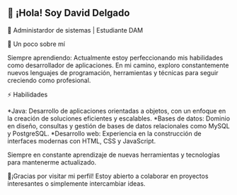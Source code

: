 ## 👋 ¡Hola! Soy David Delgado
🌟 Administardor de sistemas | Estudiante DAM

🚀 Un poco sobre mí

Siempre aprendiendo: Actualmente estoy perfeccionando mis habilidades como desarrollador de aplicaciones. En mi camino, exploro constantemente nuevos lenguajes de programación, herramientas y técnicas para seguir creciendo como profesional.

⚡ Habilidades

*Java: Desarrollo de aplicaciones orientadas a objetos, con un enfoque en la creación de soluciones eficientes y escalables.
*Bases de datos: Dominio en diseño, consultas y gestión de bases de datos relacionales como MySQL y PostgreSQL.
*Desarrollo web: Experiencia en la construcción de interfaces modernas con HTML, CSS y JavaScript.

Siempre en constante aprendizaje de nuevas herramientas y tecnologías para mantenerme actualizado.

🤝¡Gracias por visitar mi perfil! Estoy abierto a colaborar en proyectos interesantes o simplemente intercambiar ideas.
